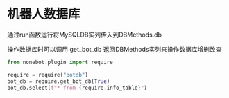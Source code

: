 # 机器人数据库

通过run函数运行将MySQLDB实列传入到DBMethods.db

操作数据库时可以调用 get_bot_db 返回DBMethods实列来操作数据库增删改查

```python
from nonebot.plugin import require

require = require("botdb")
bot_db = require.get_bot_db(True)
bot_db.select(f"* from {require.info_table}")
```
